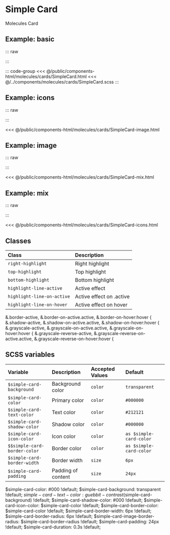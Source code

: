 # Simple Card
<Badge type="tip">Molecules</Badge> <Badge type="info">Card</Badge>

## Example: basic

::: raw
<div class="dev-section">
    <!--@include: ../../public/components-html/molecules/cards/SimpleCard.html -->
</div>
:::

::: code-group
<<< @/public/components-html/molecules/cards/SimpleCard.html
<<< @/../components/molecules/cards/SimpleCard.scss
:::

## Example: icons

::: raw
<div class="dev-section">
    <!--@include: ../../public/components-html/molecules/cards/SimpleCard-icons.html -->
</div>
:::

<<< @/public/components-html/molecules/cards/SimpleCard-image.html

## Example: image

::: raw
<div class="dev-section">
    <!--@include: ../../public/components-html/molecules/cards/SimpleCard-image.html -->
</div>
:::

<<< @/public/components-html/molecules/cards/SimpleCard-mix.html

## Example: mix

::: raw
<div class="dev-section">
    <!--@include: ../../public/components-html/molecules/cards/SimpleCard-mix.html -->
</div>
:::

<<< @/public/components-html/molecules/cards/SimpleCard-icons.html

## Classes

| Class                      | Description              |
|:---------------------------|:-------------------------|
| `right-highlight`          | Right highlight          |
| `top-highlight`            | Top highlight            |
| `bottom-highlight`         | Bottom highlight         |
| `highlight-line-active`    | Active effect            |
| `highlight-line-on-active` | Active effect on .active |
| `highlight-line-on-hover`  | Active effect on hover   |



&.border-active,
&.border-on-active.active,
&.border-on-hover:hover {
&.shadow-active,
&.shadow-on-active.active,
&.shadow-on-hover:hover {
&.grayscale-active,
&.grayscale-on-active.active,
&.grayscale-on-hover:hover {
&.grayscale-reverse-active,
&.grayscale-reverse-on-active.active,
&.grayscale-reverse-on-hover:hover {

## SCSS variables

| Variable                     | Description        | Accepted Values | Default                 |
|:-----------------------------|:-------------------|:----------------|:------------------------|
| `$simple-card-background`    | Background color   | `color`         | `transparent`           |
| `$simple-card-color`         | Primary color      | `color`         | `#000000`               |
| `$simple-card-text-color`    | Text color         | `color`         | `#212121`               |
| `$simple-card-shadow-color`  | Shadow color       | `color`         | `#000000`               |
| `$simple-card-icon-color`    | Icon color         | `color`         | `as $simple-card-color` |
| `$$simple-card-border-color` | Border color       | `color`         | `as $simple-card-color` |
| `$simple-card-border-width`  | Border width       | `size`          | `6px`                   |
| `$simple-card-padding`       | Padding of content | `size`          | `24px`                  |

$simple-card-color: #000 !default;
$simple-card-background: transparent !default;
$simple-card-text-color: guebbit-contrast($simple-card-background) !default;
$simple-card-shadow-color: #000 !default;
$simple-card-icon-color: $simple-card-color !default;
$simple-card-border-color: $simple-card-color !default;
$simple-card-border-width: 6px !default;
$simple-card-border-radius: 6px !default;
$simple-card-image-border-radius: $simple-card-border-radius !default;
$simple-card-padding: 24px !default;
$simple-card-duration: 0.3s !default;


<style lang="scss">
@import "../../theme.scss";

$simple-card-color: $primary-color;

@import "components/molecules/cards/SimpleCard.scss";
</style>